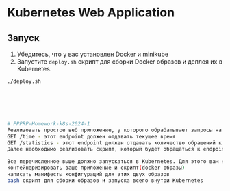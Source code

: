 # Kubernetes Web Application

## Запуск

1. Убедитесь, что у вас установлен Docker и minikube
2. Запустите `deploy.sh` скрипт для сборки Docker образов и деплоя их в Kubernetes.

```bash
./deploy.sh






# PPPRP-Homework-k8s-2024-1
Реализовать простое веб приложение, у которого обрабатывает запросы на два endpoint’а : 
GET /time - этот endpoint должен отдавать текущее время
GET /statistics - этот endpoint должен отдавать количество обращений к endpoint’у /time в виде одного числа. Соответственно, ваше приложение должно хранить информацию о каждом обращении и отдавать эту информацию по запросу. 
Далее необходимо реализовать скрипт, который будет обращаться к endpoint’у GET /statistics и записывать полученный результат в файл. Этот скрипт должен будет вызываться раз в 5 секунд.

Все перечисленное выше должно запускаться в Kubernetes. Для этого вам необходимо: 
контейнеризировать ваше приложение и скрипт(docker образы)
написать манифесты конфигураций для этих двух образов
bash скрипт для сборки образов и запуска всего внутри Kubernetes
